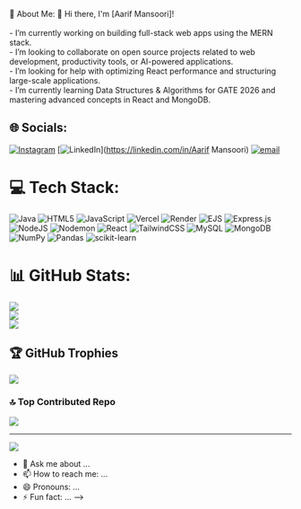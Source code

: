 💫 About Me:
👋 Hi there, I'm [Aarif Mansoori]!<br><br>-  I’m currently working on building full-stack web apps using the MERN stack.<br>-  I’m looking to collaborate on open source projects related to web development, productivity tools, or AI-powered applications.<br>-  I’m looking for help with optimizing React performance and structuring large-scale applications.<br>-  I’m currently learning Data Structures & Algorithms for GATE 2026 and mastering advanced concepts in React and MongoDB.<br>


## 🌐 Socials:
[![Instagram](https://img.shields.io/badge/Instagram-%23E4405F.svg?logo=Instagram&logoColor=white)](https://instagram.com/aarif.procastinates._) [![LinkedIn](https://img.shields.io/badge/LinkedIn-%230077B5.svg?logo=linkedin&logoColor=white)](https://linkedin.com/in/Aarif Mansoori) [![email](https://img.shields.io/badge/Email-D14836?logo=gmail&logoColor=white)](mailto:aarifmansoori2508@gmail.com) 

# 💻 Tech Stack:
![Java](https://img.shields.io/badge/java-%23ED8B00.svg?style=for-the-badge&logo=openjdk&logoColor=white) ![HTML5](https://img.shields.io/badge/html5-%23E34F26.svg?style=for-the-badge&logo=html5&logoColor=white) ![JavaScript](https://img.shields.io/badge/javascript-%23323330.svg?style=for-the-badge&logo=javascript&logoColor=%23F7DF1E) ![Vercel](https://img.shields.io/badge/vercel-%23000000.svg?style=for-the-badge&logo=vercel&logoColor=white) ![Render](https://img.shields.io/badge/Render-%46E3B7.svg?style=for-the-badge&logo=render&logoColor=white) ![EJS](https://img.shields.io/badge/ejs-%23B4CA65.svg?style=for-the-badge&logo=ejs&logoColor=black) ![Express.js](https://img.shields.io/badge/express.js-%23404d59.svg?style=for-the-badge&logo=express&logoColor=%2361DAFB) ![NodeJS](https://img.shields.io/badge/node.js-6DA55F?style=for-the-badge&logo=node.js&logoColor=white) ![Nodemon](https://img.shields.io/badge/NODEMON-%23323330.svg?style=for-the-badge&logo=nodemon&logoColor=%BBDEAD) ![React](https://img.shields.io/badge/react-%2320232a.svg?style=for-the-badge&logo=react&logoColor=%2361DAFB) ![TailwindCSS](https://img.shields.io/badge/tailwindcss-%2338B2AC.svg?style=for-the-badge&logo=tailwind-css&logoColor=white) ![MySQL](https://img.shields.io/badge/mysql-4479A1.svg?style=for-the-badge&logo=mysql&logoColor=white) ![MongoDB](https://img.shields.io/badge/MongoDB-%234ea94b.svg?style=for-the-badge&logo=mongodb&logoColor=white) ![NumPy](https://img.shields.io/badge/numpy-%23013243.svg?style=for-the-badge&logo=numpy&logoColor=white) ![Pandas](https://img.shields.io/badge/pandas-%23150458.svg?style=for-the-badge&logo=pandas&logoColor=white) ![scikit-learn](https://img.shields.io/badge/scikit--learn-%23F7931E.svg?style=for-the-badge&logo=scikit-learn&logoColor=white)
# 📊 GitHub Stats:
![](https://github-readme-stats.vercel.app/api?username=Aarif25&theme=shadow_blue&hide_border=false&include_all_commits=false&count_private=false)<br/>
![](https://nirzak-streak-stats.vercel.app/?user=Aarif25&theme=shadow_blue&hide_border=false)<br/>
![](https://github-readme-stats.vercel.app/api/top-langs/?username=Aarif25&theme=shadow_blue&hide_border=false&include_all_commits=false&count_private=false&layout=compact)

## 🏆 GitHub Trophies
![](https://github-profile-trophy.vercel.app/?username=Aarif25&theme=radical&no-frame=false&no-bg=true&margin-w=4)

### 🔝 Top Contributed Repo
![](https://github-contributor-stats.vercel.app/api?username=Aarif25&limit=5&theme=dark&combine_all_yearly_contributions=true)

---
[![](https://visitcount.itsvg.in/api?id=Aarif25&icon=0&color=0)](https://visitcount.itsvg.in)

<!-- Proudly created with GPRM ( https://gprm.itsvg.in ) -->

- 💬 Ask me about ...
- 📫 How to reach me: ...
- 😄 Pronouns: ...
- ⚡ Fun fact: ...
-->
